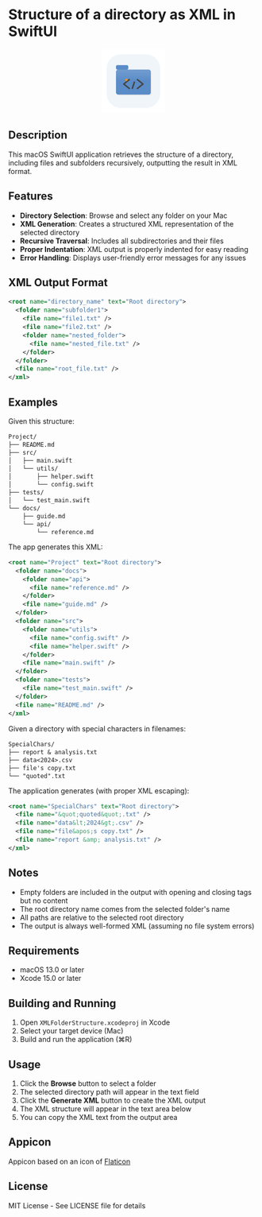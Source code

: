 # Structure of a directory as XML in SwiftUI

<p align="center">
<img width="128" src="Images/Appicon-128.png">
</p>


## Description

This macOS SwiftUI application retrieves the structure of a directory, including files and subfolders recursively, outputting the result in XML format.

## Features

- **Directory Selection**: Browse and select any folder on your Mac
- **XML Generation**: Creates a structured XML representation of the selected directory
- **Recursive Traversal**: Includes all subdirectories and their files
- **Proper Indentation**: XML output is properly indented for easy reading
- **Error Handling**: Displays user-friendly error messages for any issues

## XML Output Format

```xml
<root name="directory_name" text="Root directory">
  <folder name="subfolder1">
    <file name="file1.txt" />
    <file name="file2.txt" />
    <folder name="nested_folder">
      <file name="nested_file.txt" />
    </folder>
  </folder>
  <file name="root_file.txt" />
</xml>
```

## Examples

Given this structure:

```
Project/
├── README.md
├── src/
│   ├── main.swift
│   └── utils/
│       ├── helper.swift
│       └── config.swift
├── tests/
│   └── test_main.swift
└── docs/
    ├── guide.md
    └── api/
        └── reference.md
```

The app generates this XML:

```xml
<root name="Project" text="Root directory">
  <folder name="docs">
    <folder name="api">
      <file name="reference.md" />
    </folder>
    <file name="guide.md" />
  </folder>
  <folder name="src">
    <folder name="utils">
      <file name="config.swift" />
      <file name="helper.swift" />
    </folder>
    <file name="main.swift" />
  </folder>
  <folder name="tests">
    <file name="test_main.swift" />
  </folder>
  <file name="README.md" />
</xml>
```

Given a directory with special characters in filenames:

```
SpecialChars/
├── report & analysis.txt
├── data<2024>.csv
├── file's copy.txt
└── "quoted".txt
```

The application generates (with proper XML escaping):

```xml
<root name="SpecialChars" text="Root directory">
  <file name="&quot;quoted&quot;.txt" />
  <file name="data&lt;2024&gt;.csv" />
  <file name="file&apos;s copy.txt" />
  <file name="report &amp; analysis.txt" />
</xml>
```

## Notes

- Empty folders are included in the output with opening and closing tags but no content
- The root directory name comes from the selected folder's name
- All paths are relative to the selected root directory
- The output is always well-formed XML (assuming no file system errors)

## Requirements

- macOS 13.0 or later
- Xcode 15.0 or later

## Building and Running

1. Open `XMLFolderStructure.xcodeproj` in Xcode
2. Select your target device (Mac)
3. Build and run the application (⌘R)

## Usage

1. Click the **Browse** button to select a folder
2. The selected directory path will appear in the text field
3. Click the **Generate XML** button to create the XML output
4. The XML structure will appear in the text area below
5. You can copy the XML text from the output area

## Appicon

Appicon based on an icon of [Flaticon](https://www.flaticon.com/free-icons/files-and-folders)

## License

MIT License - See LICENSE file for details
